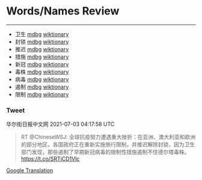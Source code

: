 
# Words/Names Review
___
- 卫生 [mdbg](https://www.mdbg.net/chinese/dictionary?page=worddict&wdrst=0&wdqb=卫生) [wiktionary](https://en.wiktionary.org/wiki/卫生)
- 封锁 [mdbg](https://www.mdbg.net/chinese/dictionary?page=worddict&wdrst=0&wdqb=封锁) [wiktionary](https://en.wiktionary.org/wiki/封锁)
- 推迟 [mdbg](https://www.mdbg.net/chinese/dictionary?page=worddict&wdrst=0&wdqb=推迟) [wiktionary](https://en.wiktionary.org/wiki/推迟)
- 措施 [mdbg](https://www.mdbg.net/chinese/dictionary?page=worddict&wdrst=0&wdqb=措施) [wiktionary](https://en.wiktionary.org/wiki/措施)
- 新冠 [mdbg](https://www.mdbg.net/chinese/dictionary?page=worddict&wdrst=0&wdqb=新冠) [wiktionary](https://en.wiktionary.org/wiki/新冠)
- 毒株 [mdbg](https://www.mdbg.net/chinese/dictionary?page=worddict&wdrst=0&wdqb=毒株) [wiktionary](https://en.wiktionary.org/wiki/毒株)
- 病毒 [mdbg](https://www.mdbg.net/chinese/dictionary?page=worddict&wdrst=0&wdqb=病毒) [wiktionary](https://en.wiktionary.org/wiki/病毒)
- 遏制 [mdbg](https://www.mdbg.net/chinese/dictionary?page=worddict&wdrst=0&wdqb=遏制) [wiktionary](https://en.wiktionary.org/wiki/遏制)
- 限制 [mdbg](https://www.mdbg.net/chinese/dictionary?page=worddict&wdrst=0&wdqb=限制) [wiktionary](https://en.wiktionary.org/wiki/限制)
### Tweet
华尔街日报中文网 2021-07-03 04:17:58 UTC
> RT @ChineseWSJ: 全球抗疫努力遭遇重大挫折：在亚洲、澳大利亚和欧洲的部分地区，各国政府正在重新实施旅行限制，并推迟解除封锁，因为卫生部门发现，那些遏制了早期新冠病毒的限制性措施遏制不住德尔塔毒株。https://t.co/SRTjCD1Vlc

[Google Translation](https://translate.google.com/?hi=en&tab=TT&sl=zh-CN&tl=en&op=translate&text=RT+%40ChineseWSJ%3A+%E5%85%A8%E7%90%83%E6%8A%97%E7%96%AB%E5%8A%AA%E5%8A%9B%E9%81%AD%E9%81%87%E9%87%8D%E5%A4%A7%E6%8C%AB%E6%8A%98%EF%BC%9A%E5%9C%A8%E4%BA%9A%E6%B4%B2%E3%80%81%E6%BE%B3%E5%A4%A7%E5%88%A9%E4%BA%9A%E5%92%8C%E6%AC%A7%E6%B4%B2%E7%9A%84%E9%83%A8%E5%88%86%E5%9C%B0%E5%8C%BA%EF%BC%8C%E5%90%84%E5%9B%BD%E6%94%BF%E5%BA%9C%E6%AD%A3%E5%9C%A8%E9%87%8D%E6%96%B0%E5%AE%9E%E6%96%BD%E6%97%85%E8%A1%8C%E9%99%90%E5%88%B6%EF%BC%8C%E5%B9%B6%E6%8E%A8%E8%BF%9F%E8%A7%A3%E9%99%A4%E5%B0%81%E9%94%81%EF%BC%8C%E5%9B%A0%E4%B8%BA%E5%8D%AB%E7%94%9F%E9%83%A8%E9%97%A8%E5%8F%91%E7%8E%B0%EF%BC%8C%E9%82%A3%E4%BA%9B%E9%81%8F%E5%88%B6%E4%BA%86%E6%97%A9%E6%9C%9F%E6%96%B0%E5%86%A0%E7%97%85%E6%AF%92%E7%9A%84%E9%99%90%E5%88%B6%E6%80%A7%E6%8E%AA%E6%96%BD%E9%81%8F%E5%88%B6%E4%B8%8D%E4%BD%8F%E5%BE%B7%E5%B0%94%E5%A1%94%E6%AF%92%E6%A0%AA%E3%80%82https%3A%2F%2Ft.co%2FSRTjCD1Vlc)
